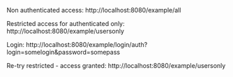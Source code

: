 Non authenticated access:
http://localhost:8080/example/all

Restricted access for authenticated only:
http://localhost:8080/example/usersonly

Login:
http://localhost:8080/example/login/auth?login=somelogin&password=somepass

Re-try restricted - access granted:
http://localhost:8080/example/usersonly

